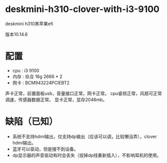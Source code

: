 # deskmini-h310-clover-with-i3-9100
deskmini h310黑苹果efi

版本10.14.6

# 配置
- cpu : i3 9100
- 内存 : 玖合 16g 2666 * 2
- 网卡 : BCM943224PCIEBT2

声卡正常，前置面板usb，音量接口正常，网卡正常。
cpu睿频正常，风扇可正常调速，传感器数据正常。
显卡正常，显存2048mb。


# 缺陷（已知）
- 系统不支持hdmi输出，仅支持dp输出（应该可以调，比较懒没弄），clover hdmi输出。
- 蓝牙可以驱动，但是搜不到设备。
- dp显示器的声音驱动有时会丢失（拔掉dp线重新插入），不影响耳机的使用。